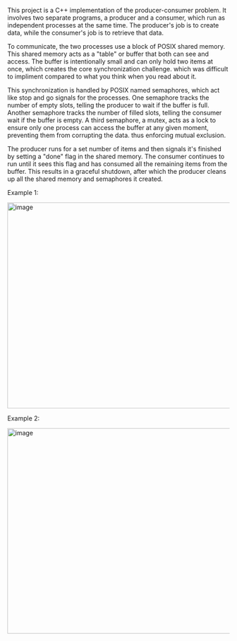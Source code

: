 

This project is a C++ implementation of the producer-consumer problem. It involves two separate programs, a producer and a consumer, which run as independent processes at the same time. The producer's job is to create data, while the consumer's job is to retrieve that data.

To communicate, the two processes use a block of POSIX shared memory. This shared memory acts as a "table" or buffer that both can see and access. The buffer is intentionally small and can only hold two items at once, which creates the core synchronization challenge. which was difficult to impliment compared to what you think when you read about it.

This synchronization is handled by POSIX named semaphores, which act like stop and go signals for the processes. One semaphore tracks the number of empty slots, telling the producer to wait if the buffer is full. Another semaphore tracks the number of filled slots, telling the consumer wait if the buffer is empty. A third semaphore, a mutex, acts as a lock to ensure only one process can access the buffer at any given moment, preventing them from corrupting the data.
thus enforcing mutual exclusion.

The producer runs for a set number of items and then signals it's finished by setting a "done" flag in the shared memory. The consumer continues to run until it sees this flag and has consumed all the remaining items from the buffer. This results in a graceful shutdown, after which the producer cleans up all the shared memory and semaphores it created.





Example 1:

<img width="530" height="466" alt="image" src="https://github.com/user-attachments/assets/df0dc7a2-362a-40dd-b21f-cb502319367e" />


Example 2:


<img width="620" height="465" alt="image" src="https://github.com/user-attachments/assets/3fcc9fcd-6d53-445c-ab49-2de610a69c23" /> 





